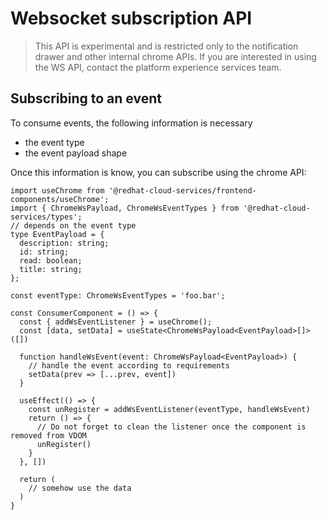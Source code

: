# Websocket subscription API

> This API is experimental and is restricted only to the notification drawer and other internal chrome APIs. If you are interested in using the WS API, contact the platform experience services team.

## Subscribing to an event

To consume events, the following information is necessary
- the event type
- the event payload shape

Once this information is know, you can subscribe using the chrome API:

```tsx
import useChrome from '@redhat-cloud-services/frontend-components/useChrome';
import { ChromeWsPayload, ChromeWsEventTypes } from '@redhat-cloud-services/types';
// depends on the event type
type EventPayload = {
  description: string;
  id: string;
  read: boolean;
  title: string;
};

const eventType: ChromeWsEventTypes = 'foo.bar';

const ConsumerComponent = () => {
  const { addWsEventListener } = useChrome();
  const [data, setData] = useState<ChromeWsPayload<EventPayload>[]>([])

  function handleWsEvent(event: ChromeWsPayload<EventPayload>) {
    // handle the event according to requirements
    setData(prev => [...prev, event])
  }

  useEffect(() => {
    const unRegister = addWsEventListener(eventType, handleWsEvent)
    return () => {
      // Do not forget to clean the listener once the component is removed from VDOM
      unRegister()
    }
  }, [])

  return (
    // somehow use the data
  )
}


```